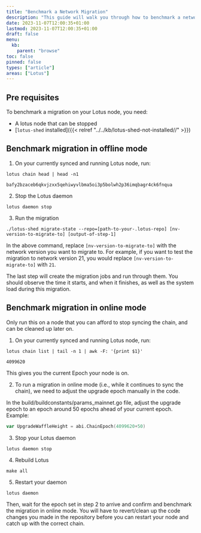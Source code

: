 ```yaml
---
title: "Benchmark a Network Migration"
description: "This guide will walk you through how to benchmark a network migration on your Lotus node."
date: 2023-11-07T12:00:35+01:00
lastmod: 2023-11-07T12:00:35+01:00
draft: false
menu:
  kb:
    parent: "browse"
toc: false
pinned: false
types: ["article"]
areas: ["Lotus"]
---
```


## Pre requisites

To benchmark a migration on your Lotus node, you need:

- A lotus node that can be stopped
- [`lotus-shed` installed]({{< relref "../../kb/lotus-shed-not-installed//" >}})

## Benchmark migration in offline mode

1. On your currently synced and running Lotus node, run:

```shell with-output
lotus chain head | head -n1
```
```
bafy2bzaceb6qkvjzxx5qehiwyvlbma5oi3p5bolwh2p36imqbagr4ck6fnqua
```

2. Stop the Lotus daemon

```shell
lotus daemon stop
```

3. Run the migration

```shell
./lotus-shed migrate-state --repo=[path-to-your-.lotus-repo] [nv-version-to-migrate-to] [output-of-step-1]
```

In the above command, replace `[nv-version-to-migrate-to]` with the network version you want to migrate to. For example, if you want to test the migration to network version 21, you would replace `[nv-version-to-migrate-to]` with `21`.

The last step will create the migration jobs and run through them. You should observe the time it starts, and when it finishes, as well as the system load during this migration.

## Benchmark migration in online mode

Only run this on a node that you can afford to stop syncing the chain, and can be cleaned up later on.

1. On your currently synced and running Lotus node, run:

```shell with-output
lotus chain list | tail -n 1 | awk -F: '{print $1}'
```
```
4099620
```

This gives you the current Epoch your node is on.

2. To run a migration in online mode (i.e., while it continues to sync the chain), we need to adjust the upgrade epoch manually in the code.

In the build/buildconstants/params_mainnet.go file, adjust the upgrade epoch to an epoch around 50 epochs ahead of your current epoch. Example:

```go
var UpgradeWaffleHeight = abi.ChainEpoch(4099620+50)
```

3. Stop your Lotus daemon

```shell
lotus daemon stop
```

4. Rebuild Lotus

```shell
make all
```

5. Restart your daemon

```shell 
lotus daemon 
```

Then, wait for the epoch set in step 2 to arrive and confirm and benchmark the migration in online mode. You will have to revert/clean up the code changes you made in the repository before you can restart your node and catch up with the correct chain.